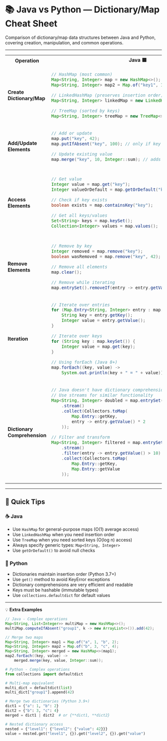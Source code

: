 # 📚 Java vs Python — Dictionary/Map Cheat Sheet

Comparison of dictionary/map data structures between Java and Python, covering creation, manipulation, and common operations.

---

<table>
<tr>
<th>Operation</th>
<th>Java 🟦</th>
<th>Python 🐍</th>
</tr>
<tr>
<td><strong>Create Dictionary/Map</strong></td>
<td>

```java
// HashMap (most common)
Map<String, Integer> map = new HashMap<>();
Map<String, Integer> map2 = Map.of("key1", 1, "key2", 2);

// LinkedHashMap (preserves insertion order)
Map<String, Integer> linkedMap = new LinkedHashMap<>();

// TreeMap (sorted by keys)
Map<String, Integer> treeMap = new TreeMap<>();
```

</td>
<td>

```python
# Dictionary creation
dict1 = {}
dict2 = {"key1": 1, "key2": 2}
dict3 = dict(key1=1, key2=2)

# Using dict() constructor
dict4 = dict([("key1", 1), ("key2", 2)])
```

</td>
</tr>
<tr>
<td><strong>Add/Update Elements</strong></td>
<td>

```java
// Add or update
map.put("key", 42);
map.putIfAbsent("key", 100); // only if key doesn't exist

// Update existing value
map.merge("key", 10, Integer::sum); // adds 10 to existing value
```

</td>
<td>

```python
# Add or update
dict1["key"] = 42
dict1.update({"key2": 100, "key3": 200})

# Update with default
dict1.setdefault("new_key", 0)
```

</td>
</tr>
<tr>
<td><strong>Access Elements</strong></td>
<td>

```java
// Get value
Integer value = map.get("key");
Integer valueOrDefault = map.getOrDefault("key", 0);

// Check if key exists
boolean exists = map.containsKey("key");

// Get all keys/values
Set<String> keys = map.keySet();
Collection<Integer> values = map.values();
```

</td>
<td>

```python
# Get value
value = dict1["key"]  # raises KeyError if not found
value = dict1.get("key", 0)  # returns default if not found

# Check if key exists
exists = "key" in dict1

# Get all keys/values
keys = dict1.keys()
values = dict1.values()
items = dict1.items()
```

</td>
</tr>
<tr>
<td><strong>Remove Elements</strong></td>
<td>

```java
// Remove by key
Integer removed = map.remove("key");
boolean wasRemoved = map.remove("key", 42); // only if value matches

// Remove all elements
map.clear();

// Remove while iterating
map.entrySet().removeIf(entry -> entry.getValue() < 10);
```

</td>
<td>

```python
# Remove by key
removed = dict1.pop("key", None)  # returns default if not found
del dict1["key"]  # raises KeyError if not found

# Remove all elements
dict1.clear()

# Remove while iterating (create new dict)
dict1 = {k: v for k, v in dict1.items() if v >= 10}
```

</td>
</tr>
<tr>
<td><strong>Iteration</strong></td>
<td>

```java
// Iterate over entries
for (Map.Entry<String, Integer> entry : map.entrySet()) {
    String key = entry.getKey();
    Integer value = entry.getValue();
}

// Iterate over keys
for (String key : map.keySet()) {
    Integer value = map.get(key);
}

// Using forEach (Java 8+)
map.forEach((key, value) -> 
    System.out.println(key + " = " + value));
```

</td>
<td>

```python
# Iterate over items
for key, value in dict1.items():
    print(f"{key} = {value}")

# Iterate over keys
for key in dict1:
    value = dict1[key]

# Iterate over values
for value in dict1.values():
    print(value)
```

</td>
</tr>
<tr>
<td><strong>Dictionary Comprehension</strong></td>
<td>

```java
// Java doesn't have dictionary comprehension
// Use streams for similar functionality
Map<String, Integer> doubled = map.entrySet()
    .stream()
    .collect(Collectors.toMap(
        Map.Entry::getKey,
        entry -> entry.getValue() * 2
    ));

// Filter and transform
Map<String, Integer> filtered = map.entrySet()
    .stream()
    .filter(entry -> entry.getValue() > 10)
    .collect(Collectors.toMap(
        Map.Entry::getKey,
        Map.Entry::getValue
    ));
```

</td>
<td>

```python
# Dictionary comprehension
doubled = {k: v * 2 for k, v in dict1.items()}

# Filter and transform
filtered = {k: v for k, v in dict1.items() if v > 10}

# Create from lists
keys = ['a', 'b', 'c']
values = [1, 2, 3]
new_dict = {k: v for k, v in zip(keys, values)}
```

</td>
</tr>
</table>

---

## 🧩 Quick Tips

### ☕ Java
- Use `HashMap` for general-purpose maps (O(1) average access)
- Use `LinkedHashMap` when you need insertion order
- Use `TreeMap` when you need sorted keys (O(log n) access)
- Always specify generic types: `Map<String, Integer>`
- Use `getOrDefault()` to avoid null checks

### 🐍 Python
- Dictionaries maintain insertion order (Python 3.7+)
- Use `get()` method to avoid KeyError exceptions
- Dictionary comprehensions are very efficient and readable
- Keys must be hashable (immutable types)
- Use `collections.defaultdict` for default values

---

💡 **Extra Examples**

```java
// Java - Complex operations
Map<String, List<Integer>> multiMap = new HashMap<>();
multiMap.computeIfAbsent("group1", k -> new ArrayList<>()).add(42);

// Merge two maps
Map<String, Integer> map1 = Map.of("a", 1, "b", 2);
Map<String, Integer> map2 = Map.of("b", 3, "c", 4);
Map<String, Integer> merged = new HashMap<>(map1);
map2.forEach((key, value) -> 
    merged.merge(key, value, Integer::sum));
```

```python
# Python - Complex operations
from collections import defaultdict

# Multi-map equivalent
multi_dict = defaultdict(list)
multi_dict["group1"].append(42)

# Merge two dictionaries (Python 3.9+)
dict1 = {"a": 1, "b": 2}
dict2 = {"b": 3, "c": 4}
merged = dict1 | dict2  # or {**dict1, **dict2}

# Nested dictionary access
nested = {"level1": {"level2": {"value": 42}}}
value = nested.get("level1", {}).get("level2", {}).get("value")
```
